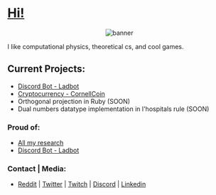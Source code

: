 # [Hi!](https://jpvinnie.github.io/)

<p align="center">
  <img src="https://jpvinnie.github.io/pics/bannerimg.png" alt="banner" />
</p>

I like computational physics, theoretical cs, and cool games.

## Current Projects:
- [Discord Bot - Ladbot](https://github.com/Camto/Lad)
- [Cryptocurrency - CornellCoin](https://github.com/earth418/cornellcoin)
- Orthogonal projection in Ruby (SOON)
- Dual numbers datatype implementation in l'hospitals rule (SOON)

### Proud of:
- [All my research](https://github.com/jpVinnie/Research-Projects)
- [Discord Bot - Ladbot](https://github.com/Camto/Lad)

### Contact | Media:
- [Reddit](https://www.reddit.com/user/Stenfor) | [Twitter](https://twitter.com/jp_vinnie) | [Twitch](https://www.twitch.tv/jpvinnie) | [Discord](https://discordapp.com/users/294518633541926912) | [Linkedin](linkedin.com/in/jan-paul-v-ramos-6268bb208/)
